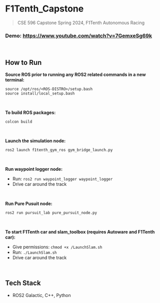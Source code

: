 # F1Tenth_Capstone
>CSE 596 Capstone Spring 2024, F1Tenth Autonomous Racing

### Demo: https://www.youtube.com/watch?v=7GemxeSg69k

<br /> 

## How to Run
**Source ROS prior to running any ROS2 related commands in a new terminal:** <br />
```
source /opt/ros/<ROS-DISTRO>/setup.bash
source install/local_setup.bash
```
<br />

**To build ROS packages:** <br />
```
colcon build
```
<br />

**Launch the simulation node:** <br />
```
ros2 launch f1tenth_gym_ros gym_bridge_launch.py
```
<br />

**Run waypoint logger node:** <br />

* Run:
``
ros2 run waypoint_logger waypoint_logger
``
* Drive car around the track

<br />

**Run Pure Pusuit node:** <br />
```
ros2 run pursuit_lab pure_pursuit_node.py
```
<br />

**To start F1Tenth car and slam_toolbox (requires Autoware and F1Tenth car):** <br />
* Give permissions:
``
chmod +x /LaunchSlam.sh
``
* Run:
``
./LaunchSlam.sh
``
* Drive car around the track

<br />

## Tech Stack

* ROS2 Galactic, C++, Python

